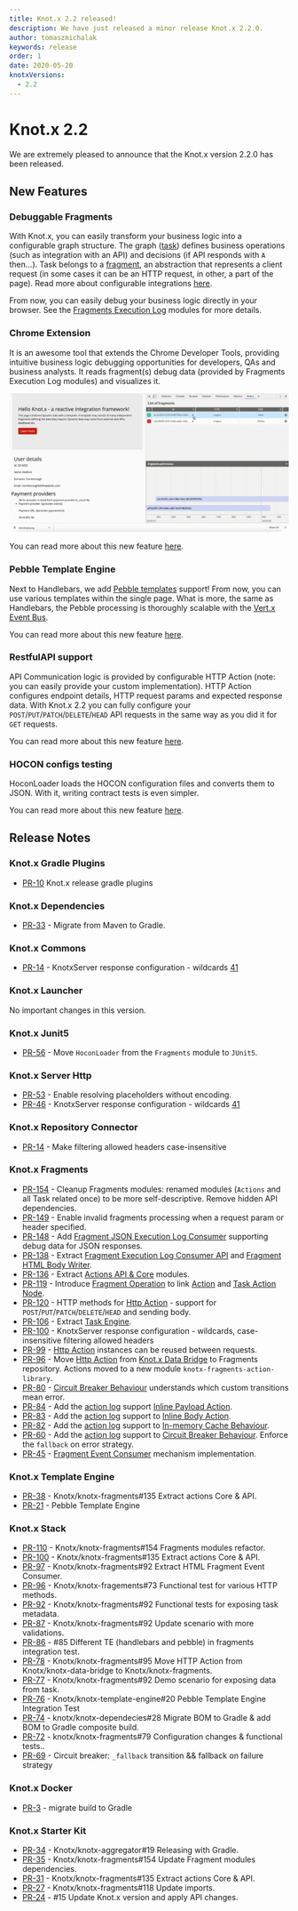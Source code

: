 ```yaml
---
title: Knot.x 2.2 released!
description: We have just released a minor release Knot.x 2.2.0.
author: tomaszmichalak
keywords: release
order: 1
date: 2020-05-20
knotxVersions:
  - 2.2
---
```


# Knot.x 2.2
We are extremely pleased to announce that the Knot.x version 2.2.0 has been released.

## New Features

### Debuggable Fragments
With Knot.x, you can easily transform your business logic into a configurable graph structure.
The graph ([task](https://github.com/Knotx/knotx-fragments/tree/2.2.0/task/api#task)) defines
business operations (such as integration with an API) and decisions (if API
responds with `A` then...). Task belongs to a [fragment](https://github.com/Knotx/knotx-fragments/tree/2.2.0/api#fragment),
an abstraction that represents a client request (in some cases it can be an HTTP request, in other, a part of the page). Read more about configurable
integrations [here](https://knotx.io/blog/configurable-integrations/).

From now, you can easily debug your business logic directly in your browser. See the
[Fragments Execution Log](https://github.com/Knotx/knotx-fragments/tree/master/task/handler/log)
modules for more details.

### Chrome Extension
It is an awesome tool that extends the Chrome Developer Tools, providing intuitive business logic
debugging opportunities for developers, QAs and business analysts. It reads fragment(s) debug data
(provided by Fragments Execution Log modules) and visualizes it.

<p align="center">
  <img src="https://github.com/Knotx/knotx-fragments-chrome-extension/raw/master/assets/images/preview.gif" alt="Knot.x Fragments Chrome Extension"/>
</p>

You can read more about this new feature [here](https://github.com/Knotx/knotx-fragments-chrome-extension).

### Pebble Template Engine
Next to Handlebars, we add [Pebble templates](https://pebbletemplates.io/) support! From now, you can
use various templates within the single page. What is more, the same as Handlebars, the Pebble processing
is thoroughly scalable with the [Vert.x Event Bus](https://vertx.io/docs/vertx-core/java/#event_bus).

You can read more about this new feature [here](https://github.com/Knotx/knotx-template-engine/tree/2.2.0/pebble).

### RestfulAPI support
API Communication logic is provided by configurable HTTP Action (note: you can easily provide your
custom implementation). HTTP Action configures endpoint details, HTTP request params and expected
response data. With Knot.x 2.2 you can fully configure your `POST`/`PUT`/`PATCH`/`DELETE`/`HEAD` API
requests in the same way as you did it for `GET` requests.

You can read more about this new feature [here](https://github.com/Knotx/knotx-fragments/tree/master/action/library#http-action).

### HOCON configs testing
HoconLoader loads the HOCON configuration files and converts them to JSON. With it, writing contract
tests is even simpler.

You can read more about this new feature [here](https://github.com/Knotx/knotx-junit5/tree/2.2.0#hoconloader).

## Release Notes

### Knot.x Gradle Plugins
- [PR-10](https://github.com/Knotx/knotx-gradle-plugins/pull/10) Knot.x release gradle plugins

### Knot.x Dependencies
- [PR-33](https://github.com/Knotx/knotx-dependencies/pull/33) - Migrate from Maven to Gradle.

### Knot.x Commons
- [PR-14](https://github.com/Knotx/knotx-commons/pull/14) - KnotxServer response configuration - wildcards [41](https://github.com/Knotx/knotx-server-http/issues/41)

### Knot.x Launcher
No important changes in this version.

### Knot.x Junit5
- [PR-56](https://github.com/Knotx/knotx-junit5/pull/56) - Move `HoconLoader` from the `Fragments` module to `JUnit5`.

### Knot.x Server Http
- [PR-53](https://github.com/Knotx/knotx-server-http/pull/53) - Enable resolving placeholders without encoding.
- [PR-46](https://github.com/Knotx/knotx-server-http/pull/46) - KnotxServer response configuration - wildcards [41](https://github.com/Knotx/knotx-server-http/issues/41)

### Knot.x Repository Connector
- [PR-14](https://github.com/Knotx/knotx-repository-connector/pull/10) - Make filtering allowed headers case-insensitive

### Knot.x Fragments
- [PR-154](https://github.com/Knotx/knotx-fragments/pull/154) - Cleanup Fragments modules: renamed modules (`Actions` and all Task related once) to be more self-descriptive. Remove hidden API dependencies.
- [PR-149](https://github.com/Knotx/knotx-fragments/pull/149) - Enable invalid fragments processing when a request param or header specified.
- [PR-148](https://github.com/Knotx/knotx-fragments/pull/148) - Add [Fragment JSON Execution Log Consumer](https://github.com/Knotx/knotx-fragments/tree/master/task/handler/log/json) supporting debug data for JSON responses.
- [PR-138](https://github.com/Knotx/knotx-fragments/pull/138) - Extract [Fragment Execution Log Consumer API](https://github.com/Knotx/knotx-fragments/tree/master/task/handler/log/api) and [Fragment HTML Body Writer](https://github.com/Knotx/knotx-fragments/tree/master/task/handler/log/html).
- [PR-136](https://github.com/Knotx/knotx-fragments/pull/136) - Extract [Actions API & Core](https://github.com/Knotx/knotx-fragments/tree/master/action) modules.
- [PR-119](https://github.com/Knotx/knotx-fragments/pull/119) - Introduce [Fragment Operation](https://github.com/Knotx/knotx-fragments/tree/master/api#fragment-operation) to link [Action](https://github.com/Knotx/knotx-fragments/tree/master/action/api#action) and [Task Action Node](https://github.com/Knotx/knotx-fragments/tree/master/task/factory/default#action-node-factory).
- [PR-120](https://github.com/Knotx/knotx-fragments/pull/120) - HTTP methods for [Http Action](https://github.com/Knotx/knotx-fragments/tree/master/action/library#http-action) - support for `POST`/`PUT`/`PATCH`/`DELETE`/`HEAD` and sending body.
- [PR-106](https://github.com/Knotx/knotx-fragments/pull/106) - Extract [Task Engine](https://github.com/Knotx/knotx-fragments/tree/master/task/engine).
- [PR-100](https://github.com/Knotx/knotx-fragments/pull/100) - KnotxServer response configuration - wildcards, case-insensitive filtering allowed headers
- [PR-99](https://github.com/Knotx/knotx-fragments/pull/99) - [Http Action](https://github.com/Knotx/knotx-fragments/tree/master/action/library#http-action) instances can be reused between requests.
- [PR-96](https://github.com/Knotx/knotx-fragments/pull/96) - Move [Http Action](https://github.com/Knotx/knotx-fragments/tree/master/action/library#http-action) from [Knot.x Data Bridge](https://github.com/Knotx/knotx-data-bridge) to Fragments repository. Actions moved to a new module `knotx-fragments-action-library`.
- [PR-80](https://github.com/Knotx/knotx-fragments/pull/80) - [Circuit Breaker Behaviour](https://github.com/Knotx/knotx-fragments/tree/master/action/library#circuit-breaker-behaviour) understands which custom transitions mean error.
- [PR-84](https://github.com/Knotx/knotx-fragments/pull/84) - Add the [action log](https://github.com/Knotx/knotx-fragments/tree/master/action/api#action-log) support [Inline Payload Action](https://github.com/Knotx/knotx-fragments/tree/master/action/library#inline-payload-action).
- [PR-83](https://github.com/Knotx/knotx-fragments/pull/83) - Add the [action log](https://github.com/Knotx/knotx-fragments/tree/master/action/api#action-log) support to [Inline Body Action](https://github.com/Knotx/knotx-fragments/tree/master/action/library#inline-body-action).
- [PR-82](https://github.com/Knotx/knotx-fragments/pull/82) - Add the [action log](https://github.com/Knotx/knotx-fragments/tree/master/action/api#action-log) support to [In-memory Cache Behaviour](https://github.com/Knotx/knotx-fragments/tree/master/action/library#in-memory-cache-behaviour).
- [PR-60](https://github.com/Knotx/knotx-fragments/pull/60) - Add the [action log](https://github.com/Knotx/knotx-fragments/tree/master/action/api#action-log) support to [Circuit Breaker Behaviour](https://github.com/Knotx/knotx-fragments/tree/master/action/library#circuit-breaker-behaviour). Enforce the `fallback` on error strategy.
- [PR-45](https://github.com/Knotx/knotx-fragments/pull/46) - [Fragment Event Consumer](https://github.com/Knotx/knotx-fragments/tree/master/task/handler/log) mechanism implementation.

### Knot.x Template Engine
- [PR-38](https://github.com/Knotx/knotx-template-engine/pull/38) - Knotx/knotx-fragments#135 Extract actions Core & API.
- [PR-21](https://github.com/Knotx/knotx-template-engine/pull/21) - Pebble Template Engine

### Knot.x Stack
- [PR-110](https://github.com/Knotx/knotx-stack/pull/110) - Knotx/knotx-fragments#154 Fragments modules refactor.
- [PR-100](https://github.com/Knotx/knotx-stack/pull/100) - Knotx/knotx-fragments#135 Extract actions Core & API.
- [PR-97](https://github.com/Knotx/knotx-stack/pull/97) - Knotx/knotx-fragments#92 Extract HTML Fragment Event Consumer.
- [PR-96](https://github.com/Knotx/knotx-stack/pull/96) - Knotx/knotx-fragements#73 Functional test for various HTTP methods.
- [PR-92](https://github.com/Knotx/knotx-stack/pull/92) - Knotx/knotx-fragments#92 Functional tests for exposing task metadata.
- [PR-87](https://github.com/Knotx/knotx-stack/pull/87) - Knotx/knotx-fragments#92 Update scenario with more validations.
- [PR-86](https://github.com/Knotx/knotx-stack/pull/86) - #85 Different TE (handlebars and pebble) in fragments integration test.
- [PR-78](https://github.com/Knotx/knotx-stack/pull/78) - Knotx/knotx-fragments#95 Move HTTP Action from Knotx/knotx-data-bridge to Knotx/knotx-fragments.
- [PR-77](https://github.com/Knotx/knotx-stack/pull/77) - Knotx/knotx-fragments#92 Demo scenario for exposing data from task.
- [PR-76](https://github.com/Knotx/knotx-stack/pull/76) - Knotx/knotx-template-engine#20 Pebble Template Engine Integration Test
- [PR-74](https://github.com/Knotx/knotx-stack/pull/74) - knotx/knotx-dependecies#28 Migrate BOM to Gradle & add BOM to Gradle composite build.
- [PR-72](https://github.com/Knotx/knotx-stack/pull/72) - knotx/knotx-fragments#79 Configuration changes & functional tests..
- [PR-69](https://github.com/Knotx/knotx-stack/pull/69) - Circuit breaker: `_fallback` transition && fallback on failure strategy

### Knot.x Docker
- [PR-3](https://github.com/Knotx/knotx-docker/pull/3) - migrate build to Gradle

### Knot.x Starter Kit
- [PR-34](https://github.com/Knotx/knotx-starter-kit/pull/34) - Knotx/knotx-aggregator#19 Releasing with Gradle.
- [PR-35](https://github.com/Knotx/knotx-starter-kit/pull/35) - Knotx/knotx-fragments#154 Update Fragment modules dependencies.
- [PR-31](https://github.com/Knotx/knotx-starter-kit/pull/31) - Knotx/knotx-fragments#135 Extract actions Core & API.
- [PR-27](https://github.com/Knotx/knotx-starter-kit/pull/27) - Knotx/knotx-fragments#118 Update imports.
- [PR-24](https://github.com/Knotx/knotx-starter-kit/pull/24) - #15 Update Knot.x version and apply API changes.
